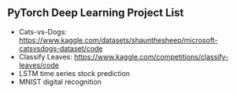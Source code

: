 ## PyTorch Deep Learning Project List
- Cats-vs-Dogs: https://www.kaggle.com/datasets/shaunthesheep/microsoft-catsvsdogs-dataset/code
- Classify Leaves: https://www.kaggle.com/competitions/classify-leaves/code
- LSTM time series stock prediction
- MNIST digital recognition
